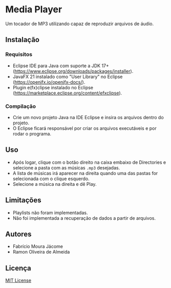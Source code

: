 # Media Player

Um tocador de MP3 utilizando capaz de reproduzir arquivos de áudio.

## Instalação

### Requisitos

- Eclipse IDE para Java com suporte a JDK 17+ (<https://www.eclipse.org/downloads/packages/installer>).
- JavaFX 21 instalado como "User Library" no Eclipse (<https://openjfx.io/openjfx-docs/>).
- Plugin e(fx)clipse instalado no Eclipse (<https://marketplace.eclipse.org/content/efxclipse>).

### Compilação

- Crie um novo projeto Java na IDE Eclipse e insira os arquivos dentro do projeto.
- O Eclipse ficará responsável por criar os arquivos executáveis e por rodar o programa.

## Uso

- Após logar, clique com o botão direito na caixa embaixo de Directories e selecione
a pasta com as músicas `.mp3` desejadas.
- A lista de músicas irá aparecer na direita quando uma das pastas for selecionada
com o clique esquerdo.
- Selecione a música na direita e dê Play.

## Limitações

- Playlists não foram implementadas.
- Não foi implementada a recuperação de dados a partir de arquivos.

## Autores

- Fabrício Moura Jácome
- Ramon Oliveira de Almeida

## Licença

[MIT License](https://spdx.org/licenses/MIT.html)

